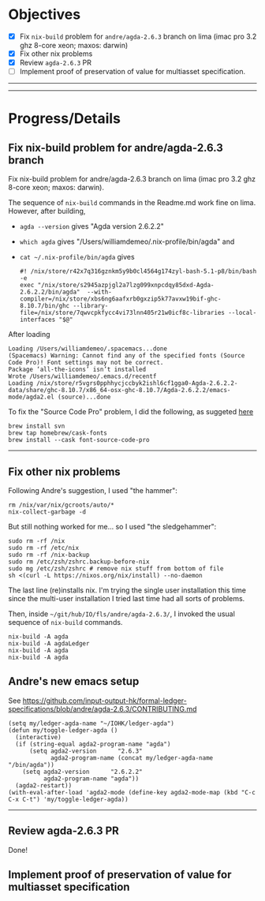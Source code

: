 # Objectives

- [X]  Fix `nix-build` problem for `andre/agda-2.6.3` branch on lima (imac pro 3.2 ghz 8-core xeon; maxos: darwin)
- [X]  Fix other nix problems
- [X]  Review `agda-2.6.3` PR
- [ ]  Implement proof of preservation of value for multiasset specification.

---------------
---------------

# Progress/Details

## Fix nix-build problem for andre/agda-2.6.3 branch

Fix nix-build problem for andre/agda-2.6.3 branch on lima (imac pro 3.2 ghz 8-core xeon; maxos: darwin).

The sequence of `nix-build` commands in the Readme.md work fine on lima.  However, after building, 

+  `agda --version` gives "Agda version 2.6.2.2"

+  `which agda` gives "/Users/williamdemeo/.nix-profile/bin/agda" and 

+  `cat ~/.nix-profile/bin/agda` gives

   ```
   #! /nix/store/r42x7q316gznkm5y9b0cl4564g174zyl-bash-5.1-p8/bin/bash -e
   exec "/nix/store/s2945azpjgl2a7lzg099xnpcdqy85dxd-Agda-2.6.2.2/bin/agda"  --with-compiler=/nix/store/xbs6ng6aafxrb0gxzip5k77avxw19bif-ghc-8.10.7/bin/ghc --library-file=/nix/store/7qwvcpkfycc4vi73lnn405r21w0icf8c-libraries --local-interfaces "$@"
   ```



After loading 
```
Loading /Users/williamdemeo/.spacemacs...done
(Spacemacs) Warning: Cannot find any of the specified fonts (Source Code Pro)! Font settings may not be correct.
Package ‘all-the-icons’ isn’t installed
Wrote /Users/williamdemeo/.emacs.d/recentf
Loading /nix/store/r5vgrs0pphhycjccbyk2ishl6cf1gga0-Agda-2.6.2.2-data/share/ghc-8.10.7/x86_64-osx-ghc-8.10.7/Agda-2.6.2.2/emacs-mode/agda2.el (source)...done
```

To fix the "Source Code Pro" problem, I did the following, as suggeted [here](https://github.com/williamdemeo/on-ramp/tree/main/macbook-setup#troubleshooting-spacemacs-install)

```
brew install svn
brew tap homebrew/cask-fonts
brew install --cask font-source-code-pro
```

--------------------------------


##  Fix other nix problems

Following Andre's suggestion, I used "the hammer":

```
rm /nix/var/nix/gcroots/auto/*
nix-collect-garbage -d
```

But still nothing worked for me... so I used "the sledgehammer":

```
sudo rm -rf /nix
sudo rm -rf /etc/nix
sudo rm -rf /nix-backup
sudo rm /etc/zsh/zshrc.backup-before-nix
sudo mg /etc/zsh/zshrc # remove nix stuff from bottom of file
sh <(curl -L https://nixos.org/nix/install) --no-daemon
```

The last line (re)installs nix.  I'm trying the single user installation this time
since the multi-user installation I tried last time had all sorts of problems.

Then, inside `~/git/hub/IO/fls/andre/agda-2.6.3/`, I invoked the usual sequence 
of `nix-build` commands.

```
nix-build -A agda
nix-build -A agdaLedger
nix-build -A agda
nix-build -A agda
```

## Andre's new emacs setup

See https://github.com/input-output-hk/formal-ledger-specifications/blob/andre/agda-2.6.3/CONTRIBUTING.md

```
(setq my/ledger-agda-name "~/IOHK/ledger-agda")
(defun my/toggle-ledger-agda ()
  (interactive)
  (if (string-equal agda2-program-name "agda")
      (setq agda2-version      "2.6.3"
            agda2-program-name (concat my/ledger-agda-name "/bin/agda"))
    (setq agda2-version      "2.6.2.2"
          agda2-program-name "agda"))
  (agda2-restart))
(with-eval-after-load 'agda2-mode (define-key agda2-mode-map (kbd "C-c C-x C-t") 'my/toggle-ledger-agda))
```

----------------------

## Review agda-2.6.3 PR

Done!

## Implement proof of preservation of value for multiasset specification

